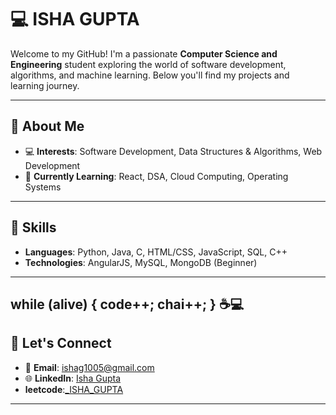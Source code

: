 # 💻 ISHA GUPTA 

Welcome to my GitHub! I'm a passionate **Computer Science and Engineering** student exploring the world of software development, algorithms, and machine learning. Below you'll find my projects and learning journey.


---

## 🚀 About Me

- 💻 **Interests**: Software Development, Data Structures & Algorithms, Web Development
- 🌱 **Currently Learning**: React, DSA, Cloud Computing, Operating Systems

---

## 🔧 Skills

- **Languages**: Python, Java, C, HTML/CSS, JavaScript, SQL, C++
- **Technologies**: AngularJS, MySQL, MongoDB (Beginner)

---
while (alive) {
                   code++; 
                   chai++; 
} ☕💻
---
## 🤝 Let's Connect

- 📧 **Email**: [ishag1005@gmail.com](mailto:ishag1005@gmail.com)
- 🌐 **LinkedIn**: [Isha Gupta](https://www.linkedin.com/in/isha-gupta-1619a725a/)
- **leetcode**:[_ISHA_GUPTA](https://leetcode.com/u/_ISHA_GUPTA_/)

---

